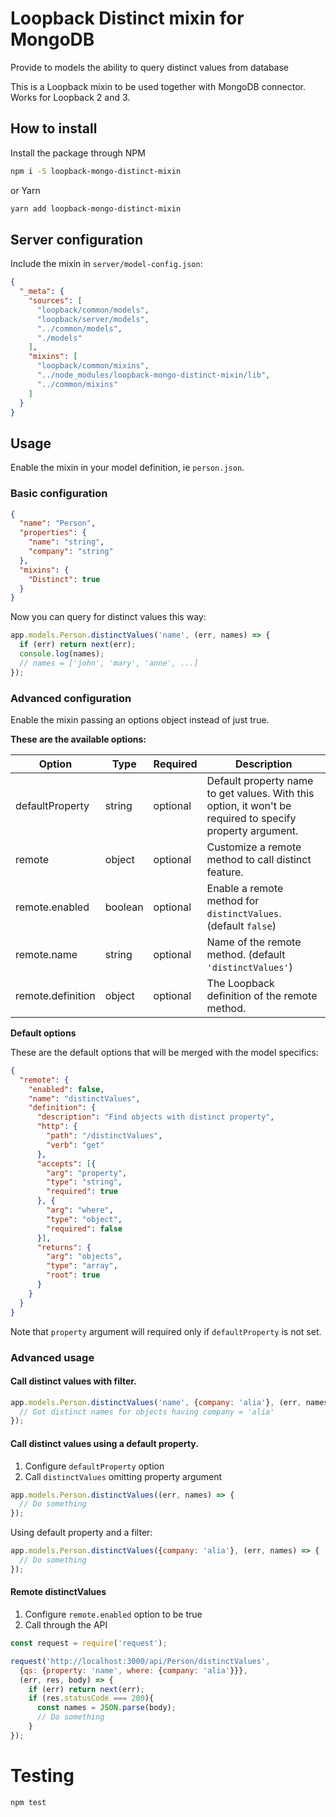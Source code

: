 
# Loopback Distinct mixin for MongoDB

Provide to models the ability to query distinct values from database

This is a Loopback mixin to be used together with MongoDB connector.
Works for Loopback 2 and 3.

## How to install

Install the package through NPM

```bash
npm i -S loopback-mongo-distinct-mixin
```

or Yarn

```bash
yarn add loopback-mongo-distinct-mixin
```

## Server configuration

Include the mixin in `server/model-config.json`:

```json
{
  "_meta": {
    "sources": [
      "loopback/common/models",
      "loopback/server/models",
      "../common/models",
      "./models"
    ],
    "mixins": [
      "loopback/common/mixins",
      "../node_modules/loopback-mongo-distinct-mixin/lib",
      "../common/mixins"
    ]
  }
}
```

## Usage

Enable the mixin in your model definition, ie `person.json`.

### Basic configuration

```json
{
  "name": "Person",
  "properties": {
    "name": "string",
    "company": "string"
  },
  "mixins": {
    "Distinct": true
  }
}
```

Now you can query for distinct values this way:

```js
app.models.Person.distinctValues('name', (err, names) => {
  if (err) return next(err);
  console.log(names);
  // names = ['john', 'mary', 'anne', ...]
});
```

### Advanced configuration

Enable the mixin passing an options object instead of just true.

**These are the available options:**

| Option            | Type      | Required  | Description                                                                                                                                                                                                                                                                                           |
| ------------------| ----------| --------- | ----------------- |
| defaultProperty   | string    | optional  | Default property name to get values. With this option, it won't be required to specify property argument. |
| remote            | object    | optional  | Customize a remote method to call distinct feature.                                                                                                                                                                                                                                                                                   |
| remote.enabled    | boolean   | optional  | Enable a remote method for `distinctValues`. (default `false`) |
| remote.name       | string    | optional  | Name of the remote method. (default `'distinctValues'`) |
| remote.definition | object    | optional  | The Loopback definition of the remote method. |

**Default options**

These are the default options that will be merged with the model specifics:

```json
{
  "remote": {
    "enabled": false,
    "name": "distinctValues",
    "definition": {
      "description": "Find objects with distinct property",
      "http": {
        "path": "/distinctValues",
        "verb": "get"
      },
      "accepts": [{
        "arg": "property",
        "type": "string",
        "required": true
      }, {
        "arg": "where",
        "type": "object",
        "required": false
      }],
      "returns": {
        "arg": "objects",
        "type": "array",
        "root": true
      }
    }
  }
}
```

Note that `property` argument will required only if `defaultProperty` is not set.

### Advanced usage

#### Call distinct values with filter.

````js
app.models.Person.distinctValues('name', {company: 'alia'}, (err, names) => {
  // Got distinct names for objects having company = 'alia'
});
````

#### Call distinct values using a default property.

1. Configure `defaultProperty` option
2. Call `distinctValues` omitting property argument

````js
app.models.Person.distinctValues((err, names) => {
  // Do something
});
````

Using default property and a filter:

````js
app.models.Person.distinctValues({company: 'alia'}, (err, names) => {
  // Do something
});
````

#### Remote distinctValues

1. Configure `remote.enabled` option to be true
2. Call through the API

````js
const request = require('request');

request('http://localhost:3000/api/Person/distinctValues',
  {qs: {property: 'name', where: {company: 'alia'}}},
  (err, res, body) => {
    if (err) return next(err);
    if (res.statusCode === 200){
      const names = JSON.parse(body);
      // Do something
    }
});
````

# Testing

````bash
npm test
````
